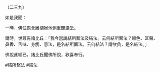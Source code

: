 （二三九）

如是我聞：

一時，佛住毘舍離獼猴池側重閣講堂。

爾時，世尊告諸比丘：「我今當說結所繫法及結法。云何結所繫法？眼色、耳聲、鼻香、舌味、身觸、意法，是名結所繫法。云何結法？謂欲貪，是名結法。」

佛說此經已，諸比丘聞佛所說，歡喜奉行。



#結所繫法
#結法
